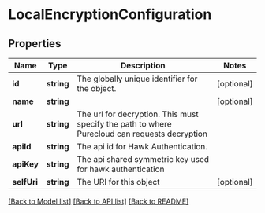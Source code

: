 # LocalEncryptionConfiguration

## Properties
Name | Type | Description | Notes
------------ | ------------- | ------------- | -------------
**id** | **string** | The globally unique identifier for the object. | [optional] 
**name** | **string** |  | [optional] 
**url** | **string** | The url for decryption. This must specify the path to where Purecloud can requests decryption | 
**apiId** | **string** | The api id for Hawk Authentication. | 
**apiKey** | **string** | The api shared symmetric key used for hawk authentication | 
**selfUri** | **string** | The URI for this object | [optional] 

[[Back to Model list]](../README.md#documentation-for-models) [[Back to API list]](../README.md#documentation-for-api-endpoints) [[Back to README]](../README.md)


